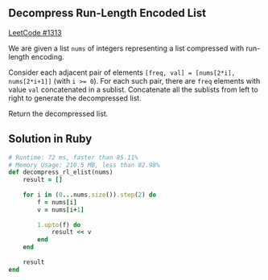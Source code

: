 ## Decompress Run-Length Encoded List
[LeetCode #1313](https://leetcode.com/problems/decompress-run-length-encoded-list/)

We are given a list `nums` of integers representing a list compressed with run-length encoding.

Consider each adjacent pair of elements `[freq, val] = [nums[2*i], nums[2*i+1]]` (with `i >= 0`).  For each such pair, there are `freq` elements with value `val` concatenated in a sublist. Concatenate all the sublists from left to right to generate the decompressed list.

Return the decompressed list.

## Solution in Ruby

```rb
# Runtime: 72 ms, faster than 85.11%
# Memory Usage: 210.5 MB, less than 82.98%
def decompress_rl_elist(nums)
    result = []
    
    for i in (0...nums.size()).step(2) do
        f = nums[i]
        v = nums[i+1]
        
        1.upto(f) do
            result << v 
        end
    end
    
    result
end
```